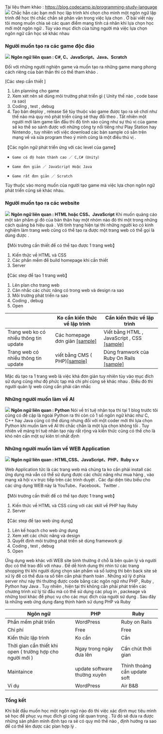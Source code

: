 Tài liệu tham khảo :
https://blog.codecamp.jp/programming-study-language
![](https://images.viblo.asia/2973c6f3-e14d-4e17-8367-75fd57f26f2a.jpg)
Chắc hẳn các bạn mới học lập trình khi chọn cho mình một ngôn ngữ lập trình để học thì chắc chắn sẽ phân vân trong việc lựa chọn . Ở bài viết này tôi mong muốn chia sẻ các quan điểm mang tính cá nhân khi lựa chọn học mới một ngôn ngữ . Tùy vào mục đích của từng người mà việc lựa chọn ngôn ngữ cần học sẽ khác nhau
### Người muốn tạo ra các game độc đáo 
![](https://images.viblo.asia/62356f20-8a14-4a61-a483-8e69564bdeda.jpg)
**Ngôn ngữ liên quan : C#, C、JavaScript、Java、Scratch**

Đối với những người nghiện game và muốn tạo ra những game mang phong cách riêng của bản thân thì có thể tham khảo .

[Các step cần thiết ]
1. Lên planning cho game
2. Xem xét nên sẽ dùng môi trường phát triển gì ( Unity thế nào , code base ra sao)
3. Coding , test , debug 
4. Tạo bản deploy , release 
Sẽ tùy thuộc vào game được tạo ra sẽ chơi như thế nào mà quy mô phát triển cũng sẽ thay đổi theo . Tất nhiên một người mới làm game lần đầu thì độ tinh xảo cũng như sự thú vị của game sẽ ko thể so sánh được với những công ty nổi tiếng như Play Station hay Nintendo , tuy nhiên với việc download các bản sample có sẵn trên mạng về và sửa program theo ý mình cũng là một điều thú vị .

【Các ngôn ngữ phát triển ứng với các level của game】

*     Game có độ hoàn thành cao ／ C,C#（Unity）
*     Game đơn giản ／ JavaScript Hoặc Java
*     Game rất đơn giản ／ Scratch

Tùy thuộc vào mong muốn của người tạo game mà việc lựa chọn ngôn ngữ phát triển cũng sẽ khác nhau.
### Người muốn tạo ra các website
![](https://images.viblo.asia/0abff840-1452-4755-b2e6-f4b9ae014c5a.jpg)
**Ngôn ngữ liên quan : HTML hoặc CSS、JavaScript**
Khi muốn quảng cáo một sản phẩm gì đó của bản thân hay một nhóm nào đó thì một trong những cách quảng bá hiệu quả . Với tình trạng hiện tại thì những người ko có kinh nghiệm làm trang web cũng có thể tạo ra được một trang web có thể gọi là dùng được .

【Môi trường cần thiết để có thể tạo được 1 trang web】

1. Kiến thức về HTML và CSS
2. Các phần mềm để build homepage khi cần thiết 
3. Server 


【Các step để tạo 1 trang web】
1. Lên plan cho trang web
2. Cân nhắc các chức năng có trong web và design ra sao 
3. Môi trường phát triển ra sao 
4. Coding , debug
5. Open

 


|  | Ko cần kiến thức về lập trình  | Cần kiến thức về lập trình |
| -------- | -------- | -------- |
| Trang web ko có nhiều thông tin update     | Các homepage đơn giản [[sample]  ](http://www.just-hpb.jp/) | Viết bằng HTML , JavaScript , CSS [[sample] ](https://www.w3schools.com/w3css/tryw3css_templates_food_blog.htm)   |
| Trang web có nhiều thông tin update    | viết bằng CMS ( PHP)[[sample]  ](https://www.thewaltdisneycompany.com/)   | Dùng framwork của Ruby On Rails[ [sample]   ](https://blog.codecamp.jp/)  |

Mặc dù tạo ra 1 trang web là việc khá đơn giản tuy nhiên tùy vào mục đích sử dụng cũng như độ phức tạp mà chi phí cũng sẽ khác nhau . Điều đó thì người quản lý web cũng cần phải cân nhắc

### **Những người muốn làm về AI**
![](https://images.viblo.asia/d74992d7-63e1-4892-9a0f-b967e830c395.jpg)
**Ngôn ngữ liên quan : Python**
Nói về trí tuệ nhân tọa thì tại 1 blog trước tôi cũng có đề cập là ngoài Python ra thì còn có 1 số ngôn ngữ khác như C, C++ hay Java cũng có thể dùng nhưng đối với một coder mới thì lựa chọn Python khi muốn làm về AI thì chắc chắn là một lựa chọn không tồi . 
 Tuy nhiên về mảng trí tuệ nhân tạo này rất rộng và kiến thức cũng có thể cho là khó nên cần một sự kiên trì nhất định 
###  Những người muốn làm về WEB Application
![](https://images.viblo.asia/0abff840-1452-4755-b2e6-f4b9ae014c5a.jpg)
**Ngôn ngữ liên quan : HTML,CSS、JavaScript、PHP、Ruby v.v**

Web Application tức là các trang web mà chúng ta ko cần phải install các ứng dụng mà vẫn có thể sử dụng được các chức năng như mua hàng , vào mạng xã hội v.v trực tiếp trên các trình duyệt . Các đại diện tiêu biểu cho các ứng dụng WEB này là YouTube、Facebook、Twitter .

【Môi trường cần thiết để có thể tạo được 1 trang web】

1. Kiến thức về HTML và CSS cùng với các skill về PHP hay Ruby
2. Server 

【Các step để tạo web ứng dụng】
1. Lên kế hoạch cho web ứng dụng 
2. Xem xét các chức năng và design
3. Quyết định môi trường phát triển sẽ dùng framework gì 
4. Coding , test , debug
5. Open

Ứng dụng web khác với WEB site bình thường ở chỗ là bên quản lý và người đọc có thể trao đổi với nhau . Để dễ hình dung thì nhìn từ các trang shopping thì khi người dùng chọn sản phẩm và số lượng thì bên back site sẽ xử lý để có thể đưa ra số tiền cần phải thanh toán . Những xử lý ở phía server như này thì thường được code bằng các ngôn ngữ như PHP , Ruby , Python hay Java . Tuy nhiên , hiện tại thì không cần phải phát triển các chương trình xử lý từ đầu mà có thể sử dụng các plug in , packeage và những tool khác để phục vụ cho các mục đích của người sử dụng . Sau đây là những web ứng dụng đang thịnh hành  sử dụng PHP và Ruby



| Ngôn ngữ | PHP | Ruby |
| -------- | -------- | -------- |
| Phần mềm phát triển   | WordPress | Ruby on Rails     |
| Chi phí   | Free    | Free    |
| Kiến thức lập trình  | Ko cần   | Cần   |
| Thời gian cần thiết khi open ( trường hợp cho người mới )    | Ngay trong ngày đưa lên   | Cần chút thời gian   |
| Maintaince    | update software thường xuyên   | Thỉnh thoảng cần update soft     |
| Ví dụ   | WordPress   | Air B&B   |

### Tổng kết 
Khi bắt đầu muốn học một ngôn ngữ nào đó thì việc xác định mục tiêu mình sẽ học để phục vụ mục đích gì cũng rất quan trọng . Từ đó sẽ đưa ra được những sản phẩm mình định tạo ra sẽ có quy mô thế nào , định hướng ra sao để có thể lên được các plan hợp lý .